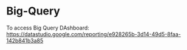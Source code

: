 # Big-Query
To access Big Query DAshboard:
https://datastudio.google.com/reporting/e928265b-3d14-49d5-8faa-142b841b3a85
